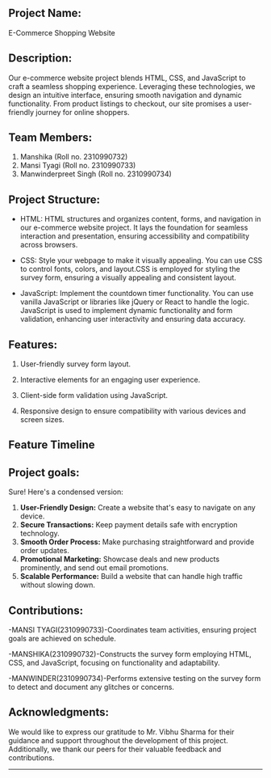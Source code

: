 ## Project Name:

E-Commerce Shopping Website

## Description:

Our e-commerce website project blends HTML, CSS, and JavaScript to craft a seamless shopping experience. Leveraging these technologies, we design an intuitive interface, ensuring smooth navigation and dynamic functionality. From product listings to checkout, our site promises a user-friendly journey for online shoppers.

## Team Members:

1. Manshika    (Roll no. 2310990732)
2. Mansi Tyagi (Roll no. 2310990733)
3. Manwinderpreet Singh   (Roll no. 2310990734)

## Project Structure:

- HTML:
HTML structures and organizes content, forms, and navigation in our e-commerce website project. It lays the foundation for seamless interaction and presentation, ensuring accessibility and compatibility across browsers.

- CSS:
Style your webpage to make it visually appealing. You can use CSS to control fonts, colors, and layout.CSS is employed for styling the survey form, ensuring a visually appealing and consistent layout.

- JavaScript:
Implement the countdown timer functionality. You can use vanilla JavaScript or libraries like jQuery or React to handle the logic. JavaScript is used to implement dynamic functionality and form validation, enhancing user interactivity and ensuring data accuracy.

## Features:

1. User-friendly survey form layout.

2. Interactive elements for an engaging user experience.

3. Client-side form validation using JavaScript.

4. Responsive design to ensure compatibility with various devices and screen sizes.

## Feature Timeline



## Project goals:

Sure! Here's a condensed version:

1. **User-Friendly Design:** Create a website that's easy to navigate on any device.
2. **Secure Transactions:** Keep payment details safe with encryption technology.
3. **Smooth Order Process:** Make purchasing straightforward and provide order updates.
4. **Promotional Marketing:** Showcase deals and new products prominently, and send out email promotions.
5. **Scalable Performance:** Build a website that can handle high traffic without slowing down.

## Contributions:

-MANSI TYAGI(2310990733)-Coordinates team activities, ensuring project goals are achieved on schedule.

-MANSHIKA(2310990732)-Constructs the survey form employing HTML, CSS, and JavaScript, focusing on functionality and adaptability.

-MANWINDER(2310990734)-Performs extensive testing on the survey form to detect and document any glitches or concerns.

## Acknowledgments:

We would like to express our gratitude to Mr. Vibhu Sharma for their guidance and support throughout the development of this project. Additionally, we thank our peers for their valuable feedback and contributions.

---------------------------------------------------------------------------------
